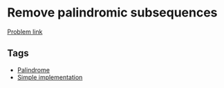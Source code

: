 # Remove palindromic subsequences

[Problem link](https://leetcode.com/problems/remove-palindromic-subsequences)

## Tags

* [Palindrome](/README.md#Palindrome)
* [Simple implementation](/README.md#Simple_implementation)
